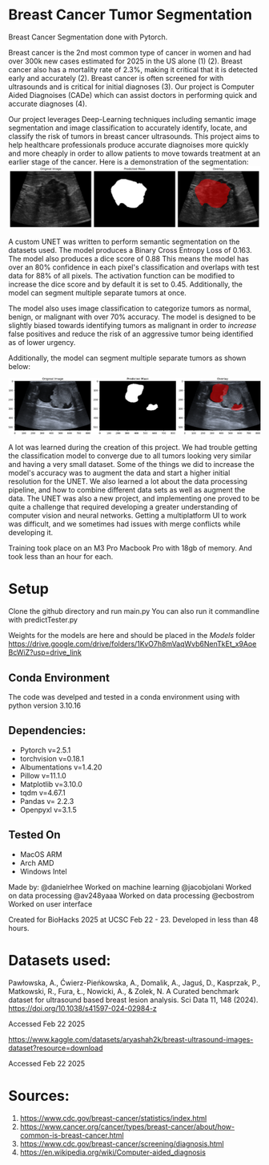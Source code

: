 # Breast Cancer Tumor Segmentation

Breast Cancer Segmentation done with Pytorch.

Breast cancer is the 2nd most common type of cancer in women and had over 300k new cases estimated for 2025 in the US alone (1) (2). Breast cancer also has a mortality rate of 2.3%, making it critical that it is detected early and accurately (2). Breast cancer is often screened for with ultrasounds and is critical for initial diagnoses (3). Our project is Computer Aided Diagnoises (CADe) which can assist doctors in performing quick and accurate diagnoses (4). 

Our project leverages Deep-Learning techniques including semantic image segmentation and image classification to accurately identify, locate, and classify the risk of tumors in breast cancer ultrasounds. This project aims to help healthcare professionals produce accurate diagnoises more quickly and more cheaply in order to allow patients to move towards treatment at an earlier stage of the cancer. 
Here is a demonstration of the segmentation:
![Multi Tumor segmentation](https://github.com/DanielRhee/BreastCancerTumorSegmentation/blob/main/Demo%20Images/cancer_diagnosis.png)

A custom UNET was written to perform semantic segmentation on the datasets used. The model produces a Binary Cross Entropy Loss of 0.163. The model also produces a dice score of 0.88 This means the model has over an 80% confidence in each pixel's classification and overlaps with test data for 88% of all pixels. The activation function can be modified to increase the dice score and by default it is set to 0.45. Additionally, the model can segment multiple separate tumors at once.

The model also uses image classification to categorize tumors as normal, benign, or malignant with over 70% accuracy. The model is designed to be slightly biased towards identifying tumors as malignant in order to *increase* false positives and reduce the risk of an aggressive tumor being identified as of lower urgency.



Additionally, the model can segment multiple separate tumors as shown below: 

![Multi Tumor segmentation](https://github.com/DanielRhee/BreastCancerTumorSegmentation/blob/main/Demo%20Images/demo1.png)

A lot was learned during the creation of this project. We had trouble getting the classification model to converge due to all tumors looking very similar and having a very small dataset. Some of the things we did to increase the model's accuracy was to augment the data and start a higher initial resolution for the UNET. We also learned a lot about the data processing pipeline, and how to combine different data sets as well as augment the data. The UNET was also a new project, and implementing one proved to be quite a challenge that required developing a greater understanding of computer vision and neural networks. Getting a multiplatform UI to work was difficult, and we sometimes had issues with merge conflicts while developing it. 

Training took place on an M3 Pro Macbook Pro with 18gb of memory. And took less than an hour for each.

# Setup
Clone the github directory and run main.py
You can also run it commandline with predictTester.py

Weights for the models are here and should be placed in the *Models* folder https://drive.google.com/drive/folders/1KvO7h8mVaqWvb6NenTkEt_x9AoeBcWiZ?usp=drive_link

## Conda Environment
The code was develped and tested in a conda environment using with python version 3.10.16
## Dependencies:
- Pytorch v=2.5.1
- torchvision v=0.18.1
- Albumentations v=1.4.20
- Pillow v=11.1.0
- Matplotlib v=3.10.0
- tqdm v=4.67.1
- Pandas v= 2.2.3
- Openpyxl v=3.1.5

## Tested On
- MacOS ARM
- Arch AMD
- Windows Intel


Made by:
@danielrhee Worked on machine learning
@jacobjolani Worked on data processing
@av248yaaa  Worked on data processing
@ecbostrom Worked on user interface

Created for BioHacks 2025 at UCSC Feb 22 - 23. Developed in less than 48 hours. 



# Datasets used:
Pawłowska, A., Ćwierz-Pieńkowska, A., Domalik, A., Jaguś, D., Kasprzak, P., Matkowski, R., Fura, Ł., Nowicki, A., & Zolek, N. A Curated benchmark dataset for ultrasound based breast lesion analysis. Sci Data 11, 148 (2024). https://doi.org/10.1038/s41597-024-02984-z

Accessed Feb 22 2025

https://www.kaggle.com/datasets/aryashah2k/breast-ultrasound-images-dataset?resource=download

Accessed Feb 22 2025

# Sources:
1. https://www.cdc.gov/breast-cancer/statistics/index.html
2. https://www.cancer.org/cancer/types/breast-cancer/about/how-common-is-breast-cancer.html
3. https://www.cdc.gov/breast-cancer/screening/diagnosis.html
4. https://en.wikipedia.org/wiki/Computer-aided_diagnosis